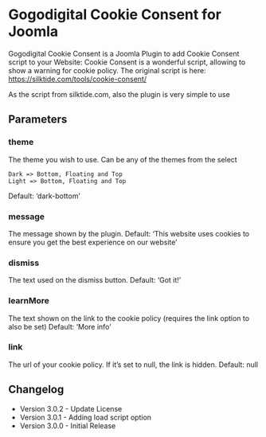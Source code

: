 # Gogodigital Cookie Consent for Joomla

Gogodigital Cookie Consent is a Joomla Plugin to add Cookie Consent script to your Website: Cookie Consent is a wonderful script, allowing to show a warning for cookie policy. The original script is here: https://silktide.com/tools/cookie-consent/

As the script from silktide.com, also the plugin is very simple to use

## Parameters

### theme

The theme you wish to use. Can be any of the themes from the select

    Dark => Bottom, Floating and Top
    Light => Bottom, Floating and Top

Default: ‘dark-bottom’

### message

The message shown by the plugin.
Default: ‘This website uses cookies to ensure you get the best experience on our website’

### dismiss

The text used on the dismiss button.
Default: ‘Got it!’

### learnMore

The text shown on the link to the cookie policy (requires the link option to also be set)
Default: ‘More info’

### link

The url of your cookie policy. If it’s set to null, the link is hidden.
Default: null

## Changelog

<ul>
    <li>Version 3.0.2 - Update License</li>
    <li>Version 3.0.1 - Adding load script option</li>
    <li>Version 3.0.0 - Initial Release</li>
</ul>